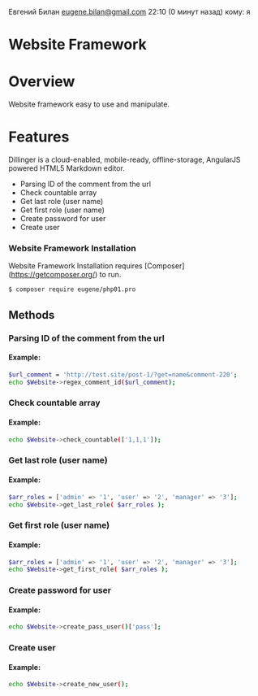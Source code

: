 
Евгений Билан <eugene.bilan@gmail.com>
22:10 (0 минут назад)
кому: я

# Website Framework
# Overview

Website framework easy to use and manipulate.
# Features
Dillinger is a cloud-enabled, mobile-ready, offline-storage, AngularJS powered HTML5 Markdown editor.
  - Parsing ID of the comment from the url
  - Check countable array
  - Get last role (user name)
  - Get first role (user name)
  - Create password for user
  - Create user
 
### Website Framework Installation

Website Framework Installation requires [Composer] (https://getcomposer.org/) to run.

```sh
$ composer require eugene/php01.pro
```
## Methods

### Parsing ID of the comment from the url
#### Example: 
```sh
$url_comment = 'http://test.site/post-1/?get=name&comment-220';
echo $Website->regex_comment_id($url_comment);
```

### Check countable array
#### Example: 
```sh
echo $Website->check_countable(['1,1,1']);
```

### Get last role (user name)
#### Example: 
```sh
$arr_roles = ['admin' => '1', 'user' => '2', 'manager' => '3'];
echo $Website->get_last_role( $arr_roles );
```

### Get first role (user name)
#### Example: 
```sh
$arr_roles = ['admin' => '1', 'user' => '2', 'manager' => '3'];
echo $Website->get_first_role( $arr_roles );
```

### Create password for user
#### Example:
```sh
echo $Website->create_pass_user()['pass'];
```

### Create user
#### Example:
```sh
echo $Website->create_new_user();
```



